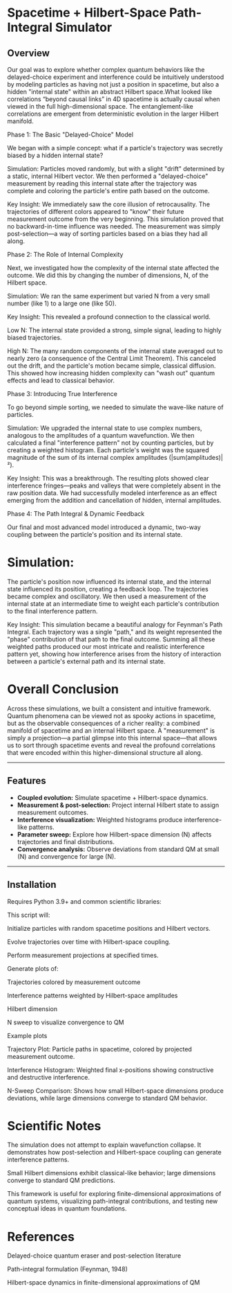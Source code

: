 # Spacetime + Hilbert-Space Path-Integral Simulator

## Overview


Our goal was to explore whether complex quantum behaviors like the delayed-choice experiment and interference could be intuitively understood by modeling particles as having not just a position in spacetime, but also a hidden "internal state" within an abstract Hilbert space.What looked like correlations “beyond causal links” in 4D spacetime is actually causal when viewed in the full high-dimensional space. The entanglement-like correlations are emergent from deterministic evolution in the larger Hilbert manifold.

Phase 1: The Basic "Delayed-Choice" Model

We began with a simple concept: what if a particle's trajectory was secretly biased by a hidden internal state?

Simulation: Particles moved randomly, but with a slight "drift" determined by a static, internal Hilbert vector. We then performed a "delayed-choice" measurement by reading this internal state after the trajectory was complete and coloring the particle's entire path based on the outcome.

 Key Insight:
We immediately saw the core illusion of retrocausality. The trajectories of different colors appeared to "know" their future measurement outcome from the very beginning. This simulation proved that no backward-in-time influence was needed. The measurement was simply post-selection—a way of sorting particles based on a bias they had all along.

Phase 2: The Role of Internal Complexity

Next, we investigated how the complexity of the internal state affected the outcome. We did this by changing the number of dimensions, N, of the Hilbert space.

Simulation: We ran the same experiment but varied N from a very small number (like 1) to a large one (like 50).

Key Insight: This revealed a profound connection to the classical world.

Low N: The internal state provided a strong, simple signal, leading to highly biased trajectories.

High N: The many random components of the internal state averaged out to nearly zero (a consequence of the Central Limit Theorem). This canceled out the drift, and the particle's motion became simple, classical diffusion. This showed how increasing hidden complexity can "wash out" quantum effects and lead to classical behavior.

Phase 3: Introducing True Interference

To go beyond simple sorting, we needed to simulate the wave-like nature of particles.

Simulation: We upgraded the internal state to use complex numbers, analogous to the amplitudes of a quantum wavefunction. We then calculated a final "interference pattern" not by counting particles, but by creating a weighted histogram. Each particle's weight was the squared magnitude of the sum of its internal complex amplitudes (|sum(amplitudes)|²).

 Key Insight: 
This was a breakthrough. The resulting plots showed clear interference fringes—peaks and valleys that were completely absent in the raw position data. We had successfully modeled interference as an effect emerging from the addition and cancellation of hidden, internal amplitudes.

Phase 4: The Path Integral & Dynamic Feedback

Our final and most advanced model introduced a dynamic, two-way coupling between the particle's position and its internal state.

# Simulation: 
The particle's position now influenced its internal state, and the internal state influenced its position, creating a feedback loop. The trajectories became complex and oscillatory. We then used a measurement of the internal state at an intermediate time to weight each particle's contribution to the final interference pattern.

 Key Insight:
This simulation became a beautiful analogy for Feynman's Path Integral. Each trajectory was a single "path," and its weight represented the "phase" contribution of that path to the final outcome. Summing all these weighted paths produced our most intricate and realistic interference pattern yet, showing how interference arises from the history of interaction between a particle's external path and its internal state.

# Overall Conclusion

Across these simulations, we built a consistent and intuitive framework. Quantum phenomena can be viewed not as spooky actions in spacetime, but as the observable consequences of a richer reality: a combined manifold of spacetime and an internal Hilbert space. A "measurement" is simply a projection—a partial glimpse into this internal space—that allows us to sort through spacetime events and reveal the profound correlations that were encoded within this higher-dimensional structure all along.

---

## Features

- **Coupled evolution:** Simulate spacetime + Hilbert-space dynamics.
- **Measurement & post-selection:** Project internal Hilbert state to assign measurement outcomes.
- **Interference visualization:** Weighted histograms produce interference-like patterns.
- **Parameter sweep:** Explore how Hilbert-space dimension \(N\) affects trajectories and final distributions.
- **Convergence analysis:** Observe deviations from standard QM at small \(N\) and convergence for large \(N\).

---

## Installation

Requires Python 3.9+ and common scientific libraries:






This script will:

Initialize particles with random spacetime positions and Hilbert vectors.

Evolve trajectories over time with Hilbert-space coupling.

Perform measurement projections at specified times.

Generate plots of:

Trajectories colored by measurement outcome

Interference patterns weighted by Hilbert-space amplitudes

Hilbert dimension 

N sweep to visualize convergence to QM

Example plots

Trajectory Plot: Particle paths in spacetime, colored by projected measurement outcome.

Interference Histogram: Weighted final x-positions showing constructive and destructive interference.

N-Sweep Comparison: Shows how small Hilbert-space dimensions produce deviations, while large dimensions converge to standard QM behavior.

# Scientific Notes

The simulation does not attempt to explain wavefunction collapse. It demonstrates how post-selection and Hilbert-space coupling can generate interference patterns.

Small Hilbert dimensions exhibit classical-like behavior; large dimensions converge to standard QM predictions.

This framework is useful for exploring finite-dimensional approximations of quantum systems, visualizing path-integral contributions, and testing new conceptual ideas in quantum foundations.

# References

Delayed-choice quantum eraser and post-selection literature

Path-integral formulation (Feynman, 1948)

Hilbert-space dynamics in finite-dimensional approximations of QM


